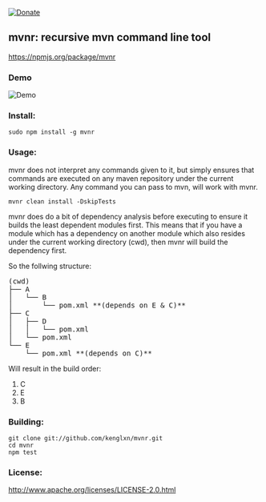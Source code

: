 [![Donate](https://rawgithub.com/twolfson/gittip-badge/0.2.0/dist/gittip.png)](https://www.gittip.com/kenglxn/)

## mvnr: recursive mvn command line tool

https://npmjs.org/package/mvnr

### Demo

![Demo](https://github.com/kenglxn/mvnr/raw/master/demo.gif)

### Install:

    sudo npm install -g mvnr

### Usage:

mvnr does not interpret any commands given to it, but simply ensures that commands are executed on any maven repository under the current working directory.
Any command you can pass to mvn, will work with mvnr. 

    mvnr clean install -DskipTests

mvnr does do a bit of dependency analysis before executing to ensure it builds the least dependent modules first. This means that if you have a module which has a dependency on another module which also resides under the current working directory (cwd), then mvnr will build the dependency first.

So the follwing structure:

<pre>
(cwd)
├── A
│   └── B
│       └── pom.xml **(depends on E & C)**
├── C
│   ├── D
│   │   └── pom.xml
│   └── pom.xml 
└── E
    └── pom.xml **(depends on C)**
</pre>

Will result in the build order:

1. C
2. E
3. B


### Building:

    git clone git://github.com/kenglxn/mvnr.git
    cd mvnr
    npm test

### License:

http://www.apache.org/licenses/LICENSE-2.0.html
